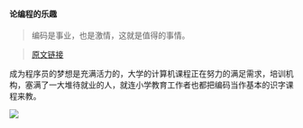 <!--
 * @Descripttion: 
 * @version: 
 * @Author: suckson
 * @Date: 2019-11-06 21:43:03
 * @LastEditors: suckson
 * @LastEditTime: 2019-11-06 22:02:35
 -->
#### 论编程的乐趣

>编码是事业，也是激情，这就是值得的事情。

>[原文链接](https://medium.com/young-coder/what-makes-programming-fun-9c5ab05a5440 "google")

 成为程序员的梦想是充满活力的，大学的计算机课程正在努力的满足需求，培训机构，塞满了一大堆待就业的人，就连小学教育工作者也都把编码当作基本的识字课程来教。

 <img src="https://suckosn-blog.oss-cn-hangzhou.aliyuncs.com/codelife/progring.gif" />